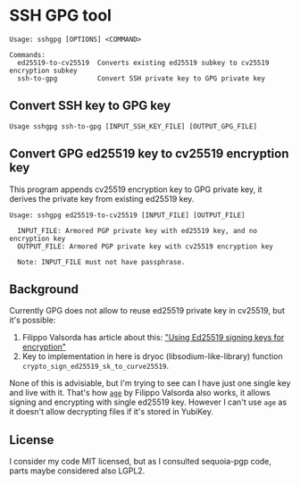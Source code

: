# SSH GPG tool

```
Usage: sshgpg [OPTIONS] <COMMAND>

Commands:
  ed25519-to-cv25519  Converts existing ed25519 subkey to cv25519 encryption subkey
  ssh-to-gpg          Convert SSH private key to GPG private key
```

## Convert SSH key to GPG key

```
Usage sshgpg ssh-to-gpg [INPUT_SSH_KEY_FILE] [OUTPUT_GPG_FILE]
```

## Convert GPG ed25519 key to cv25519 encryption key

This program appends cv25519 encryption key to GPG private key, it derives the private key from existing ed25519 key.

```
Usage: sshgpg ed25519-to-cv25519 [INPUT_FILE] [OUTPUT_FILE]

  INPUT_FILE: Armored PGP private key with ed25519 key, and no encryption key
  OUTPUT_FILE: Armored PGP private key with cv25519 encryption key

  Note: INPUT_FILE must not have passphrase.
```

## Background

Currently GPG does not allow to reuse ed25519 private key in cv25519, but it's possible:

1. Filippo Valsorda has article about this: ["Using Ed25519 signing keys for encryption"](https://words.filippo.io/using-ed25519-keys-for-encryption/)
2. Key to implementation in here is dryoc (libsodium-like-library) function `crypto_sign_ed25519_sk_to_curve25519`.

None of this is advisiable, but I'm trying to see can I have just one single key
and live with it. That's how [`age`](https://github.com/FiloSottile/age) by
Filippo Valsorda also works, it allows signing and encrypting with single
ed25519 key. However I can't use `age` as it doesn't allow decrypting files if
it's stored in YubiKey.

## License

I consider my code MIT licensed, but as I consulted sequoia-pgp code, parts maybe considered also LGPL2.
